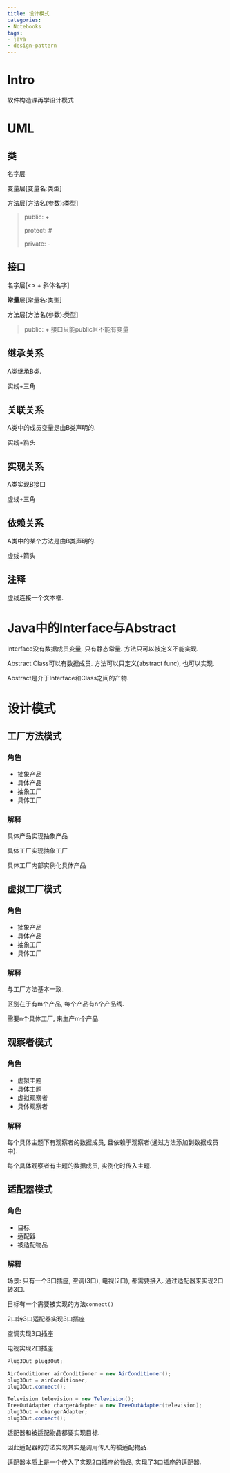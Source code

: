 ```yaml
---
title: 设计模式
categories:
- Notebooks
tags:
- java
- design-pattern
---
```


# Intro

软件构造课再学设计模式

<!--more-->

# UML

## 类

名字层

变量层[变量名:类型]

方法层[方法名(参数):类型]

> public: +
>
> protect: #
>
> private: -

## 接口

名字层[<<Interface>> + 斜体名字]

**常量**层[常量名:类型]

方法层[方法名(参数):类型]

> public: + 接口只能public且不能有变量

## 继承关系

A类继承B类.

实线+三角

## 关联关系

A类中的成员变量是由B类声明的.

实线+箭头

## 实现关系

A类实现B接口

虚线+三角

## 依赖关系

A类中的某个方法是由B类声明的.

虚线+箭头

## 注释

虚线连接一个文本框.

# Java中的Interface与Abstract

Interface没有数据成员变量, 只有静态常量. 方法只可以被定义不能实现.

Abstract Class可以有数据成员. 方法可以只定义(abstract func), 也可以实现.

Abstract是介于Interface和Class之间的产物.

# 设计模式

## 工厂方法模式

### 角色

- 抽象产品
- 具体产品
- 抽象工厂
- 具体工厂

### 解释

具体产品实现抽象产品

具体工厂实现抽象工厂

具体工厂内部实例化具体产品

## 虚拟工厂模式

### 角色

- 抽象产品
- 具体产品
- 抽象工厂
- 具体工厂

### 解释

与工厂方法基本一致.

区别在于有m个产品, 每个产品有n个产品线.

需要n个具体工厂, 来生产m个产品.

## 观察者模式

### 角色

- 虚拟主题
- 具体主题
- 虚拟观察者
- 具体观察者

### 解释

每个具体主题下有观察者的数据成员, 且依赖于观察者(通过方法添加到数据成员中).

每个具体观察者有主题的数据成员, 实例化时传入主题.

## 适配器模式

### 角色

- 目标
- 适配器
- 被适配物品

### 解释

场景: 只有一个3口插座, 空调(3口), 电视(2口), 都需要接入. 通过适配器来实现2口转3口.

目标有一个需要被实现的方法`connect()`

2口转3口适配器实现3口插座

空调实现3口插座

电视实现2口插座

```java
Plug3Out plug3Out;

AirConditioner airConditioner = new AirConditioner();
plug3Out = airConditioner;
plug3Out.connect();

Television television = new Television();
TreeOutAdapter chargerAdapter = new TreeOutAdapter(television);
plug3Out = chargerAdapter;
plug3Out.connect();
```

适配器和被适配物品都要实现目标.

因此适配器的方法实现其实是调用传入的被适配物品.

适配器本质上是一个传入了实现2口插座的物品, 实现了3口插座的适配器.













